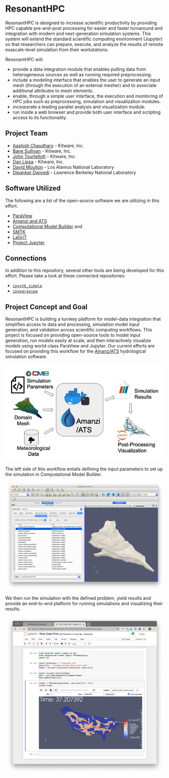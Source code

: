 # ResonantHPC

ResonantHPC is designed to increase scientific productivity by providing HPC
capable pre-and-post processing for easier and faster turnaround and
integration with modern and next-generation simulation systems.
This system will extend the standard scientific computing environment
(Jupyter) so that researchers can prepare, execute, and analyze the results
of remote exascale-level simulation from their workstations.

ResonantHPC will:
* provide a data integration module that enables pulling data from
  heterogeneous sources as well as running required preprocessing.
* include a modeling interface that enables the user to generate
  an input mesh (through the execution of an external mesher) and
  to associate additional attributes to mesh elements.
* enable, through a simple user interface, the execution
  and monitoring of HPC jobs such as preprocessing, simulation and
  visualization modules.
* incorporate a leading parallel analysis and visualization module.
* run inside a web browser and provide both user interface and
  scripting access to its functionality.


## Project Team

- [Aashish Chaudhary](https://github.com/aashish24) - Kitware, Inc.
- [Bane Sullivan](https://github.com/banesullivan) - Kitware, Inc.
- [John Tourtellott](https://www.kitware.com/john-tourtellott/) - Kitware, Inc.
- [Dan Lipsa](https://www.kitware.com/dan-lipsa/) - Kitware, Inc.
- [David Moulton](https://github.com/jd-moulton) - Los Alamos National Laboratory
- [Dipankar Dwivedi](https://eesa.lbl.gov/profiles/dipankar-dwivedi/) - Lawrence Berkeley National Laboratory


## Software Utilized

The following are a list of the open-source software we are utilizing in this
effort.

- [ParaView](https://www.paraview.org)
- [Amanzi and ATS](https://amanzi.github.io)
- [Computational Model Builder](https://www.computationalmodelbuilder.org) and
- [SMTK](https://smtk.readthedocs.io/en/latest/)
- [LaGriT](https://lanl.github.io/LaGriT/)
- [Project Jupyter](https://jupyter.org)


## Connections

In addition to this repository, several other tools are being developed for
this effort. Please take a look at these connected repositories:

- [`ipyvtk_simple`](https://github.com/Kitware/ipyvtk-simple)
- [`ipyparaview`](https://github.com/Kitware/ipyparaview)


## Project Concept and Goal

ResonantHPC is building a turnkey platform for model-data integration that
simplifies access to data and processing, simulation model input generation,
and validation across scientific computing workflows.
This project is focused on providing open-source tools to model input
generation, run models easily at scale, and then interactively visualize models
using world-class ParaView and Jupyter. Our current efforts are focused on
providing this workflow for the [Amanz/ATS](https://amanzi.github.io)
hydrological simulation software.

![workflow](assets/workflow.png)

The left side of this workflow entails defining the input parameters to set up
the simulation in Computational Model Builder.

![cmb](assets/cmb.png)

We then run the simulation with the defined problem, yield results and provide
an end-to-end platform for running simulations and visualizing their results.

![ipyparaview](assets/ipyparaview.png)
